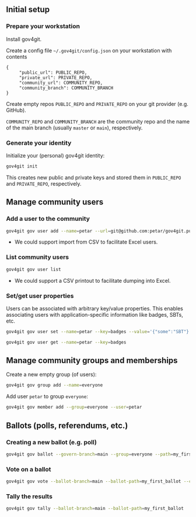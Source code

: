 ## Initial setup
### Prepare your workstation

Install gov4git.

Create a config file `~/.gov4git/config.json` on your workstation with contents

```
{
     "public_url": PUBLIC_REPO,
     "private_url": PRIVATE_REPO,
     "community_url": COMMUNITY_REPO,
     "community_branch": COMMUNITY_BRANCH
}
```

Create empty repos `PUBLIC_REPO` and `PRIVATE_REPO` on your git provider (e.g. GitHub).

`COMMUNITY_REPO` and `COMMUNITY_BRANCH` are the community repo and the name of the main branch (usually `master` or `main`), respectively.

### Generate your identity

Initialize your (personal) gov4git identity:
```sh
gov4git init
```
This creates new public and private keys and stored them in `PUBLIC_REPO` and `PRIVATE_REPO`, respectively.

## Manage community users

### Add a user to the community

```sh
gov4git gov user add --name=petar --url=git@github.com:petar/gov4git.public.git
```

- We could support import from CSV to facilitate Excel users.

### List community users

```sh
gov4git gov user list
```

- We could support a CSV printout to facilitate dumping into Excel.

### Set/get user properties

Users can be associated with arbitrary key/value properties. This enables associating users with application-specific information like badges, SBTs, etc.

```sh
gov4git gov user set --name=petar --key=badges --value='{"some":"SBT"}'
```

```sh
gov4git gov user get --name=petar --key=badges
```

## Manage community groups and memberships

Create a new empty group (of users):

```sh
gov4git gov group add --name=everyone
```

Add user `petar` to group `everyone`:

```sh
gov4git gov member add --group=everyone --user=petar
```

## Ballots (polls, referendums, etc.)

### Creating a new ballot (e.g. poll)

```sh
gov4git gov ballot --govern-branch=main --group=everyone --path=my_first_ballot --strategy=priority-poll
```

### Vote on a ballot

```sh
gov4git gov vote --ballot-branch=main --ballot-path=my_first_ballot --choice=https://github.com/gov4git/gov4git/issues/1 --strength=3
```

### Tally the results

```sh
gov4git gov tally --ballot-branch=main --ballot-path=my_first_ballot
```
